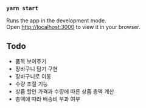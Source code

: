 ### `yarn start`

Runs the app in the development mode.\
Open [http://localhost:3000](http://localhost:3000) to view it in your browser.

## Todo

- 품목 보여주기
- 장바구니 담기 구현
- 장바구니로 이동
- 수량 조절 기능
- 상품 할인 가격과 수량에 따른 상품 총액 계산
- 총액에 따라 배송비 부과 여부
